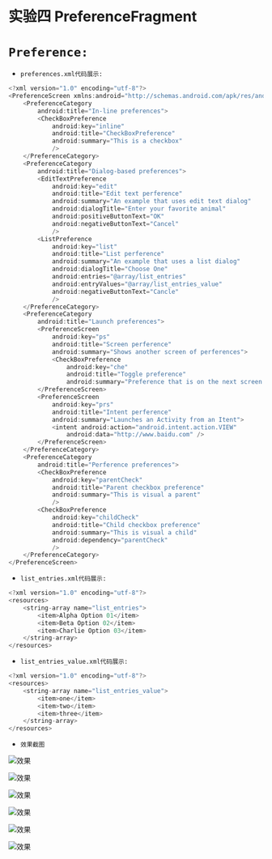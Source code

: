 实验四  PreferenceFragment
=====
# `Preference:`
- `preferences.xml代码展示:`
```javascript
<?xml version="1.0" encoding="utf-8"?>
<PreferenceScreen xmlns:android="http://schemas.android.com/apk/res/android">
    <PreferenceCategory
        android:title="In-line preferences">
        <CheckBoxPreference
            android:key="inline"
            android:title="CheckBoxPreference"
            android:summary="This is a checkbox"
            />
    </PreferenceCategory>
    <PreferenceCategory
        android:title="Dialog-based preferences">
        <EditTextPreference
            android:key="edit"
            android:title="Edit text perference"
            android:summary="An example that uses edit text dialog"
            android:dialogTitle="Enter your favorite animal"
            android:positiveButtonText="OK"
            android:negativeButtonText="Cancel"
            />
        <ListPreference
            android:key="list"
            android:title="List perference"
            android:summary="An example that uses a list dialog"
            android:dialogTitle="Choose One"
            android:entries="@array/list_entries"
            android:entryValues="@array/list_entries_value"
            android:negativeButtonText="Cancle"
            />
    </PreferenceCategory>
    <PreferenceCategory
        android:title="Launch preferences">
        <PreferenceScreen
            android:key="ps"
            android:title="Screen perference"
            android:summary="Shows another screen of perferences">
            <CheckBoxPreference
                android:key="che"
                android:title="Toggle preference"
                android:summary="Preference that is on the next screen but same hierarchy"/>
        </PreferenceScreen>
        <PreferenceScreen
            android:key="prs"
            android:title="Intent perference"
            android:summary="Launches an Activity from an Itent">
            <intent android:action="android.intent.action.VIEW"
                android:data="http://www.baidu.com" />
        </PreferenceScreen>
    </PreferenceCategory>
    <PreferenceCategory
        android:title="Perference preferences">
        <CheckBoxPreference
            android:key="parentCheck"
            android:title="Parent checkbox preference"
            android:summary="This is visual a parent"
            />
        <CheckBoxPreference
            android:key="childCheck"
            android:title="Child checkbox preference"
            android:summary="This is visual a child"
            android:dependency="parentCheck"
            />
    </PreferenceCategory>
</PreferenceScreen>
```
- `list_entries.xml代码展示:`
```javascript
<?xml version="1.0" encoding="utf-8"?>
<resources>
    <string-array name="list_entries">
        <item>Alpha Option 01</item>
        <item>Beta Option 02</item>
        <item>Charlie Option 03</item>
    </string-array>
</resources>
```
- `list_entries_value.xml代码展示:`
```javascript
<?xml version="1.0" encoding="utf-8"?>
<resources>
    <string-array name="list_entries_value">
        <item>one</item>
        <item>two</item>
        <item>three</item>
    </string-array>
</resources>
```
- `效果截图`

![效果](https://github.com/NickLYD/NickRep/blob/master/PreferenceFragment/photos/Preference1.jpg)

![效果](https://github.com/NickLYD/NickRep/blob/master/PreferenceFragment/photos/Preference2.jpg)

![效果](https://github.com/NickLYD/NickRep/blob/master/PreferenceFragment/photos/Preference3.jpg)

![效果](https://github.com/NickLYD/NickRep/blob/master/PreferenceFragment/photos/Preference4.jpg)

![效果](https://github.com/NickLYD/NickRep/blob/master/PreferenceFragment/photos/Preference5.jpg)

![效果](https://github.com/NickLYD/NickRep/blob/master/PreferenceFragment/photos/Preference6.jpg)